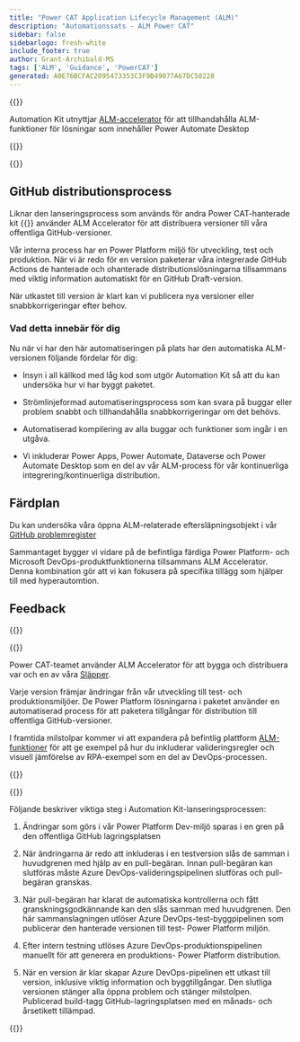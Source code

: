 ```yaml
---
title: "Power CAT Application Lifecycle Management (ALM)"
description: "Automationssats - ALM Power CAT"
sidebar: false
sidebarlogo: fresh-white
include_footer: true
author: Grant-Archibald-MS
tags: ['ALM', 'Guidance', 'PowerCAT']
generated: A0E76BCFAC2095473353C3F9B49077A67DC58228
---
```


{{<slideStyles>}}

<div class="optional">

Automation Kit utnyttjar [ALM-accelerator](https://aka.ms/aa4pp) för att tillhandahålla ALM-funktioner för lösningar som innehåller Power Automate Desktop

</div>

{{<presentation slides="1,2">}}


<div class="optional">

{{<presentationStyles>}}

## GitHub distributionsprocess

Liknar den lanseringsprocess som används för andra Power CAT-hanterade kit {{<product-name>}} använder ALM Accelerator för att distribuera versioner till våra offentliga GitHub-versioner.

Vår interna process har en Power Platform miljö för utveckling, test och produktion. När vi är redo för en version paketerar våra integrerade GitHub Actions de hanterade och ohanterade distributionslösningarna tillsammans med viktig information automatiskt för en GitHub Draft-version.

När utkastet till version är klart kan vi publicera nya versioner eller snabbkorrigeringar efter behov.

### Vad detta innebär för dig

Nu när vi har den här automatiseringen på plats har den automatiska ALM-versionen följande fördelar för dig:

- Insyn i all källkod med låg kod som utgör Automation Kit så att du kan undersöka hur vi har byggt paketet.

- Strömlinjeformad automatiseringsprocess som kan svara på buggar eller problem snabbt och tillhandahålla snabbkorrigeringar om det behövs.

- Automatiserad kompilering av alla buggar och funktioner som ingår i en utgåva.

- Vi inkluderar Power Apps, Power Automate, Dataverse och Power Automate Desktop som en del av vår ALM-process för vår kontinuerliga integrering/kontinuerliga distribution.

## Färdplan

Du kan undersöka våra öppna ALM-relaterade eftersläpningsobjekt i vår [GitHub problemregister](https://github.com/microsoft/powercat-automation-kit/issues?q=is%3Aissue+is%3Aopen+label%3Aalm)

Sammantaget bygger vi vidare på de befintliga färdiga Power Platform- och Microsoft DevOps-produktfunktionerna tillsammans ALM Accelerator. Denna kombination gör att vi kan fokusera på specifika tillägg som hjälper till med hyperautomtion.

## Feedback

{{<questions name="/content/sv/features/alm/powercat.json" completed="Tack för att du ger feedback" showNavigationButtons="false" locale="sv">}}

</div>

{{<slide  id="slide1" audio="features/alm/powercat/overview.mp3" description="Power CAT ALM Overview" localImage="/images/illustrations/alm-roadmap-2022-11.svg" >}}

Power CAT-teamet använder ALM Accelerator för att bygga och distribuera var och en av våra [Släpper](https://github.com/microsoft/powercat-automation-kit/releases).

Varje version främjar ändringar från vår utveckling till test- och produktionsmiljöer. De Power Platform lösningarna i paketet använder en automatiserad process för att paketera tillgångar för distribution till offentliga GitHub-versioner.

I framtida milstolpar kommer vi att expandera på befintlig plattform [ALM-funktioner](/sv/features/alm) för att ge exempel på hur du inkluderar valideringsregler och visuell jämförelse av RPA-exempel som en del av DevOps-processen.  

{{</slide>}}

{{<slide  id="slide2" audio="features/alm/powercat/release-process.mp3" description="Power CAT Automation Kit Release Checker" localImage="/images/illustrations/alm-powercat-process.svg" >}}

Följande beskriver viktiga steg i Automation Kit-lanseringsprocessen:

1. Ändringar som görs i vår Power Platform Dev-miljö sparas i en gren på den offentliga GitHub lagringsplatsen

2. När ändringarna är redo att inkluderas i en testversion slås de samman i huvudgrenen med hjälp av en pull-begäran. Innan pull-begäran kan slutföras måste Azure DevOps-valideringspipelinen slutföras och pull-begäran granskas.

3. När pull-begäran har klarat de automatiska kontrollerna och fått granskningsgodkännande kan den slås samman med huvudgrenen. Den här sammanslagningen utlöser Azure DevOps-test-byggpipelinen som publicerar den hanterade versionen till test- Power Platform miljön.

4. Efter intern testning utlöses Azure DevOps-produktionspipelinen manuellt för att generera en produktions- Power Platform distribution.

5. När en version är klar skapar Azure DevOps-pipelinen ett utkast till version, inklusive viktig information och byggtillgångar. Den slutliga versionen stänger alla öppna problem och stänger milstolpen. Publicerad build-tagg GitHub-lagringsplatsen med en månads- och årsetikett tillämpad.

{{</slide>}}
